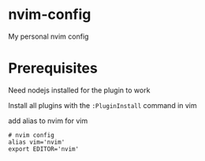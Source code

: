 # nvim-config
My personal nvim config

# Prerequisites

Need nodejs installed for the plugin to work

Install all plugins with the `:PluginInstall` command in vim

add alias to nvim for vim
```
# nvim config
alias vim='nvim'
export EDITOR='nvim'
```
